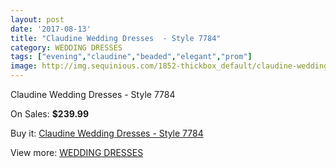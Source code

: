 ```yaml
---
layout: post
date: '2017-08-13'
title: "Claudine Wedding Dresses  - Style 7784"
category: WEDDING DRESSES
tags: ["evening","claudine","beaded","elegant","prom"]
image: http://img.sequinious.com/1852-thickbox_default/claudine-wedding-dresses-style-7784.jpg
---
```

Claudine Wedding Dresses  - Style 7784

On Sales: **$239.99**
<a href="https://www.sequinious.com/wedding-dresses/719-claudine-wedding-dresses-style-7784.html"><amp-img layout="responsive" width="600" height="600" src="//img.sequinious.com/1852-thickbox_default/claudine-wedding-dresses-style-7784.jpg" alt="Claudine Wedding Dresses  - Style 7784 0" /></a>
<a href="https://www.sequinious.com/wedding-dresses/719-claudine-wedding-dresses-style-7784.html"><amp-img layout="responsive" width="600" height="600" src="//img.sequinious.com/1854-thickbox_default/claudine-wedding-dresses-style-7784.jpg" alt="Claudine Wedding Dresses  - Style 7784 1" /></a>
<a href="https://www.sequinious.com/wedding-dresses/719-claudine-wedding-dresses-style-7784.html"><amp-img layout="responsive" width="600" height="600" src="//img.sequinious.com/1853-thickbox_default/claudine-wedding-dresses-style-7784.jpg" alt="Claudine Wedding Dresses  - Style 7784 2" /></a>

Buy it: [Claudine Wedding Dresses  - Style 7784](https://www.sequinious.com/wedding-dresses/719-claudine-wedding-dresses-style-7784.html "Claudine Wedding Dresses  - Style 7784")

View more: [WEDDING DRESSES](https://www.sequinious.com/2-wedding-dresses "WEDDING DRESSES")